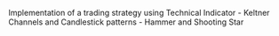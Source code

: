 Implementation of a trading strategy using 
Technical Indicator - Keltner Channels and
Candlestick patterns - Hammer and Shooting Star
